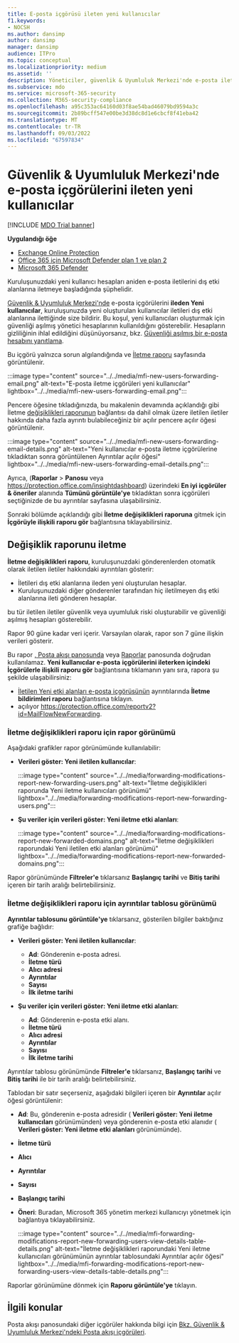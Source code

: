 ```yaml
---
title: E-posta içgörüsü ileten yeni kullanıcılar
f1.keywords:
- NOCSH
ms.author: dansimp
author: dansimp
manager: dansimp
audience: ITPro
ms.topic: conceptual
ms.localizationpriority: medium
ms.assetid: ''
description: Yöneticiler, güvenlik & Uyumluluk Merkezi'nde e-posta iletmeye yönelik Yeni kullanıcılar içgörülerini kullanarak kuruluşlarındaki kullanıcıların iletileri yeni etki alanlarına ne zaman ilettiğini araştırabilir.
ms.subservice: mdo
ms.service: microsoft-365-security
ms.collection: M365-security-compliance
ms.openlocfilehash: a95c353ac64160d03f8ae54bad46079bd9594a3c
ms.sourcegitcommit: 2b89bcff547e00be3d38dc8d1e6cbcf8f41eba42
ms.translationtype: MT
ms.contentlocale: tr-TR
ms.lasthandoff: 09/03/2022
ms.locfileid: "67597834"
---
```

# <a name="new-users-forwarding-email-insight-in-the-security--compliance-center"></a>Güvenlik & Uyumluluk Merkezi'nde e-posta içgörülerini ileten yeni kullanıcılar

[!INCLUDE [MDO Trial banner](../includes/mdo-trial-banner.md)]

**Uygulandığı öğe**
- [Exchange Online Protection](exchange-online-protection-overview.md)
- [Office 365 için Microsoft Defender plan 1 ve plan 2](defender-for-office-365.md)
- [Microsoft 365 Defender](../defender/microsoft-365-defender.md)

Kuruluşunuzdaki yeni kullanıcı hesapları aniden e-posta iletilerini dış etki alanlarına iletmeye başladığında şüphelidir.

[Güvenlik & Uyumluluk Merkezi'nde](https://protection.office.com) e-posta içgörülerini **ileden Yeni kullanıcılar**, kuruluşunuzda yeni oluşturulan kullanıcılar iletileri dış etki alanlarına ilettiğinde size bildirir. Bu koşul, yeni kullanıcıları oluşturmak için güvenliği aşılmış yönetici hesaplarının kullanıldığını gösterebilir. Hesapların gizliliğinin ihlal edildiğini düşünüyorsanız, bkz. [Güvenliği aşılmış bir e-posta hesabını yanıtlama](responding-to-a-compromised-email-account.md).

Bu içgörü yalnızca sorun algılandığında ve [İletme raporu](view-mail-flow-reports.md#forwarding-report) sayfasında görüntülenir.

:::image type="content" source="../../media/mfi-new-users-forwarding-email.png" alt-text="E-posta iletme içgörüleri yeni kullanıcılar" lightbox="../../media/mfi-new-users-forwarding-email.png":::

Pencere öğesine tıkladığınızda, bu makalenin devamında açıklandığı gibi İletme [değişiklikleri raporunun](#forwarding-modifications-report) bağlantısı da dahil olmak üzere iletilen iletiler hakkında daha fazla ayrıntı bulabileceğiniz bir açılır pencere açılır öğesi görüntülenir.

:::image type="content" source="../../media/mfi-new-users-forwarding-email-details.png" alt-text="Yeni kullanıcılar e-posta iletme içgörülerine tıkladıktan sonra görüntülenen Ayrıntılar açılır öğesi" lightbox="../../media/mfi-new-users-forwarding-email-details.png":::

Ayrıca, (**Raporlar** \> **Panosu** veya <https://protection.office.com/insightdashboard>) üzerindeki **En iyi içgörüler & öneriler** alanında **Tümünü görüntüle'ye** tıkladıktan sonra içgörüleri seçtiğinizde de bu ayrıntılar sayfasına ulaşabilirsiniz.

Sonraki bölümde açıklandığı gibi **İletme değişiklikleri raporuna** gitmek için **İçgörüyle ilişkili raporu gör** bağlantısına tıklayabilirsiniz.

## <a name="forwarding-modifications-report"></a>Değişiklik raporunu iletme

**İletme değişiklikleri raporu**, kuruluşunuzdaki gönderenlerden otomatik olarak iletilen iletiler hakkındaki ayrıntıları gösterir:

- İletileri dış etki alanlarına ileden yeni oluşturulan hesaplar.
- Kuruluşunuzdaki diğer gönderenler tarafından hiç iletilmeyen dış etki alanlarına ileti gönderen hesaplar.

bu tür iletilen iletiler güvenlik veya uyumluluk riski oluşturabilir ve güvenliği aşılmış hesapları gösterebilir.

Rapor 90 güne kadar veri içerir. Varsayılan olarak, rapor son 7 güne ilişkin verileri gösterir.

Bu rapor [, Posta akışı panosunda](mail-flow-insights-v2.md) veya [Raporlar](view-mail-flow-reports.md) panosunda doğrudan kullanılamaz. **Yeni kullanıcılar e-posta** **içgörülerini ileterken içindeki İçgörülerle ilişkili raporu gör** bağlantısına tıklamanın yanı sıra, rapora şu şekilde ulaşabilirsiniz:

- [İletilen Yeni etki alanları e-posta içgörüsünün](mfi-new-domains-being-forwarded-email.md) ayrıntılarında **İletme bildirimleri raporu** bağlantısına tıklayın.
- açılıyor <https://protection.office.com/reportv2?id=MailFlowNewForwarding>.

### <a name="report-view-for-the-forwarding-modifications-report"></a>İletme değişiklikleri raporu için rapor görünümü

Aşağıdaki grafikler rapor görünümünde kullanılabilir:

- **Verileri göster: Yeni iletilen kullanıcılar**:

    :::image type="content" source="../../media/forwarding-modifications-report-new-forwarding-users.png" alt-text="İletme değişiklikleri raporunda Yeni iletme kullanıcıları görünümü" lightbox="../../media/forwarding-modifications-report-new-forwarding-users.png":::

- **Şu veriler için verileri göster: Yeni iletme etki alanları**:

    :::image type="content" source="../../media/forwarding-modifications-report-new-forwarded-domains.png" alt-text="İletme değişiklikleri raporundaki Yeni iletilen etki alanları görünümü" lightbox="../../media/forwarding-modifications-report-new-forwarded-domains.png":::

Rapor görünümünde **Filtreler'e** tıklarsanız **Başlangıç tarihi** ve **Bitiş tarihi** içeren bir tarih aralığı belirtebilirsiniz.

### <a name="details-table-view-for-the-forwarding-modifications-report"></a>İletme değişiklikleri raporu için ayrıntılar tablosu görünümü

**Ayrıntılar tablosunu görüntüle'ye** tıklarsanız, gösterilen bilgiler baktığınız grafiğe bağlıdır:

- **Verileri göster: Yeni iletilen kullanıcılar**:

  - **Ad**: Gönderenin e-posta adresi.
  - **İletme türü**
  - **Alıcı adresi**
  - **Ayrıntılar**
  - **Sayısı**
  - **İlk iletme tarihi**

- **Şu veriler için verileri göster: Yeni iletme etki alanları**:

  - **Ad**: Gönderenin e-posta etki alanı.
  - **İletme türü**
  - **Alıcı adresi**
  - **Ayrıntılar**
  - **Sayısı**
  - **İlk iletme tarihi**

Ayrıntılar tablosu görünümünde **Filtreler'e** tıklarsanız, **Başlangıç tarihi** ve **Bitiş tarihi** ile bir tarih aralığı belirtebilirsiniz.

Tablodan bir satır seçerseniz, aşağıdaki bilgileri içeren bir **Ayrıntılar** açılır öğesi görüntülenir:

- **Ad**: Bu, gönderenin e-posta adresidir ( **Verileri göster: Yeni iletme kullanıcıları** görünümünden) veya gönderenin e-posta etki alanıdır ( **Verileri göster: Yeni iletme etki alanları** görünümünde).
- **İletme türü**
- **Alıcı**
- **Ayrıntılar**
- **Sayısı**
- **Başlangıç tarihi**
- **Öneri**: Buradan, Microsoft 365 yönetim merkezi kullanıcıyı yönetmek için bağlantıya tıklayabilirsiniz.

  :::image type="content" source="../../media/mfi-forwarding-modifications-report-new-forwarding-users-view-details-table-details.png" alt-text="İletme değişiklikleri raporundaki Yeni iletme kullanıcıları görünümünün ayrıntılar tablosundaki Ayrıntılar açılır öğesi" lightbox="../../media/mfi-forwarding-modifications-report-new-forwarding-users-view-details-table-details.png":::

Raporlar görünümüne dönmek için **Raporu görüntüle'ye** tıklayın.

## <a name="related-topics"></a>İlgili konular

Posta akışı panosundaki diğer içgörüler hakkında bilgi için [Bkz. Güvenlik & Uyumluluk Merkezi'ndeki Posta akışı içgörüleri](mail-flow-insights-v2.md).
